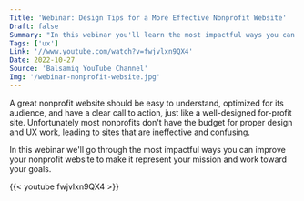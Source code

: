 ```yaml
---
Title: 'Webinar: Design Tips for a More Effective Nonprofit Website'
Draft: false
Summary: "In this webinar you'll learn the most impactful ways you can improve your nonprofit website to make it represent your mission and work toward your goals."
Tags: ['ux']
Link: '//www.youtube.com/watch?v=fwjvlxn9QX4'
Date: 2022-10-27
Source: 'Balsamiq YouTube Channel'
Img: '/webinar-nonprofit-website.jpg'
---
```


A great nonprofit website should be easy to understand, optimized for its audience, and have a clear call to action, just like a well-designed for-profit site. Unfortunately most nonprofits don't have the budget for proper design and UX work, leading to sites that are ineffective and confusing.

In this webinar we'll go through the most impactful ways you can improve your nonprofit website to make it represent your mission and work toward your goals.


{{< youtube fwjvlxn9QX4 >}}
